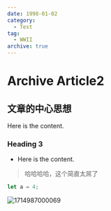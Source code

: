 ```yaml
---
date: 1998-01-02
category:
  - Test
tag:
  - WWII
archive: true
---
```

# Archive Article2

## 文章的中心思想

Here is the content.

### Heading 3

- Here is the content.

> 哈哈哈哈，这个简直太屌了

```javascript
let a = 4;
```

![1714987000069](image/archive2/1714987000069.png)
